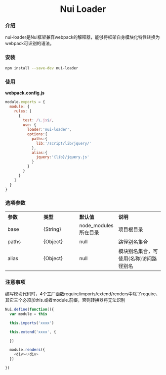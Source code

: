 <h1 align="center">Nui Loader</h1>

### 介绍
nui-loader是Nui框架兼容webpack的解释器，能够将框架自身模块化特性转换为webpack可识别的语法。

### 安装

```bash
npm install --save-dev nui-loader
```

### 使用

**webpack.config.js**
```js
module.exports = {
  module: {
    rules: [
      {
        test: /\.js$/,
        use: {
          loader:'nui-loader',
          options:{
            paths:{
              lib:'/script/lib/jquery/'
            },
            alias:{
              jquery:'{lib}/jquery.js'
            }
          }
        }
      }
    ]
  }
}
```

### 选项参数

<table style="width:100%; text-align:left;">
    <tr>
        <th width="100">参数</th>
        <th width="100">类型</th>
        <th width="100">默认值</th>
        <th>说明</th>
    </tr>
    <tr>
      <td>base</td>
      <td>{String}</td>
      <td>node_modules所在目录</td>
      <td>项目根目录</td>
    </tr>
    <tr>
      <td>paths</td>
      <td>{Object}</td>
      <td>null</td>
      <td>路径别名集合</td>
    </tr>
    <tr>
      <td>alias</td>
      <td>{Object}</td>
      <td>null</td>
      <td>模块别名集合，可使用{名称}访问路径别名</td>
    </tr>
</table>

### 注意事项

编写模块代码时，4个工厂函数require/imports/extend/renders中除了require，其它三个必须加this.或者module.前缀，否则转换器将无法识别
```js
Nui.define(function(){
  var module = this

  this.imports('xxxx')

  this.extend('xxxx', {

  })

  module.renders({
    <div></div>
  })

})
```
